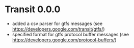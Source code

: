 # Transit 0.0.0

  - added a csv parser for gtfs messages (see https://developers.google.com/transit/gtfs/)
  - specified format for gtfs protocol buffer messages (see https://developers.google.com/protocol-buffers/)
